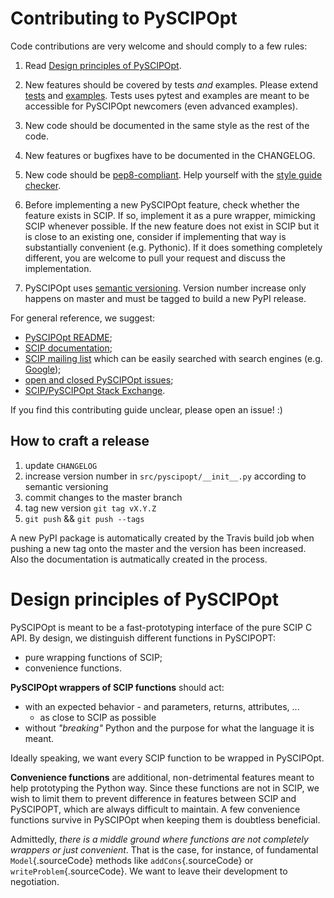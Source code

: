 Contributing to PySCIPOpt
=========================

Code contributions are very welcome and should comply to a few rules:

1.  Read [Design principles of PySCIPOpt](#design-principles-of-pyscipopt).

2.  New features should be covered by tests *and* examples. Please
    extend [tests](tests) and [examples](examples). Tests uses pytest
    and examples are meant to be accessible for PySCIPOpt newcomers
    (even advanced examples).
3.  New code should be documented in the same style as the rest of
    the code.
4.  New features or bugfixes have to be documented in the CHANGELOG.
5.  New code should be
    [pep8-compliant](https://www.python.org/dev/peps/pep-0008/). Help
    yourself with the [style guide
    checker](https://pypi.org/project/pep8/).
6.  Before implementing a new PySCIPOpt feature, check whether the
    feature exists in SCIP. If so, implement it as a pure wrapper,
    mimicking SCIP whenever possible. If the new feature does not exist
    in SCIP but it is close to an existing one, consider if implementing
    that way is substantially convenient (e.g. Pythonic). If it does
    something completely different, you are welcome to pull your request
    and discuss the implementation.
7.  PySCIPOpt uses [semantic versioning](https://semver.org/). Version
    number increase only happens on master and must be tagged to build a
    new PyPI release.

For general reference, we suggest:

-   [PySCIPOpt README](README.md);
-   [SCIP documentation](http://scip.zib.de/doc/html/);
-   [SCIP mailing list](https://listserv.zib.de/mailman/listinfo/scip/)
    which can be easily searched with search engines (e.g.
    [Google](http://www.google.com/#q=site:listserv.zib.de%2Fpipermail%2Fscip));
-   [open and closed PySCIPOpt
    issues](https://github.com/SCIP-Interfaces/PySCIPOpt/issues?utf8=%E2%9C%93&q=is%3Aissue);
-   [SCIP/PySCIPOpt Stack
    Exchange](https://stackoverflow.com/questions/tagged/scip).

If you find this contributing guide unclear, please open an issue! :)

How to craft a release
----------------------

1. update `CHANGELOG`
2. increase version number in `src/pyscipopt/__init__.py` according to semantic versioning
3. commit changes to the master branch
3. tag new version `git tag vX.Y.Z`
4. `git push` && `git push --tags`

A new PyPI package is automatically created by the Travis build job when pushing a new tag onto the master and the version has been increased. Also the documentation is autmatically created in the process.

Design principles of PySCIPOpt
==============================

PySCIPOpt is meant to be a fast-prototyping interface of the pure SCIP C
API. By design, we distinguish different functions in PySCIPOPT:

-   pure wrapping functions of SCIP;
-   convenience functions.

**PySCIPOpt wrappers of SCIP functions** should act:

-   with an expected behavior - and parameters, returns, attributes, ...
    - as close to SCIP as possible
-   without *"breaking"* Python and the purpose for what the language it
    is meant.

Ideally speaking, we want every SCIP function to be wrapped in
PySCIPOpt.

**Convenience functions** are additional, non-detrimental features meant
to help prototyping the Python way. Since these functions are not in
SCIP, we wish to limit them to prevent difference in features between
SCIP and PySCIPOPT, which are always difficult to maintain. A few
convenience functions survive in PySCIPOpt when keeping them is
doubtless beneficial.

Admittedly, *there is a middle ground where functions are not completely
wrappers or just convenient*. That is the case, for instance, of
fundamental `Model`{.sourceCode} methods like `addCons`{.sourceCode} or
`writeProblem`{.sourceCode}. We want to leave their development to
negotiation.
